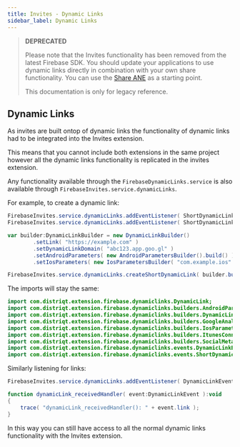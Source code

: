 ```yaml
---
title: Invites - Dynamic Links
sidebar_label: Dynamic Links
---
```


>
> **DEPRECATED**
>
> Please note that the Invites functionality has been removed from the latest Firebase SDK. 
> You should update your applications to use dynamic links directly in combination with your own share functionality.
> You can use the [Share ANE](https://airnativeextensions.com/extension/com.distriqt.Share) as a starting point.
>
> This documentation is only for legacy reference.
>

## Dynamic Links

As invites are built ontop of dynamic links the functionality of dynamic links had to be integrated into the Invites extension.

This means that you cannot include both extensions in the same project however all the dynamic links functionality is replicated in the invites extension.

Any functionality available through the `FirebaseDynamicLinks.service` is also available through `FirebaseInvites.service.dynamicLinks`.

For example, to create a dynamic link:


```actionscript
FirebaseInvites.service.dynamicLinks.addEventListener( ShortDynamicLinkEvent.LINK_CREATED, dynamicLinkCreatedHandler );
FirebaseInvites.service.dynamicLinks.addEventListener( ShortDynamicLinkEvent.ERROR, dynamicLinkErrorHandler );

var builder:DynamicLinkBuilder = new DynamicLinkBuilder()
		.setLink( "https://example.com" )
		.setDynamicLinkDomain( "abc123.app.goo.gl" )
		.setAndroidParameters( new AndroidParametersBuilder().build() )
		.setIosParameters( new IosParametersBuilder( "com.example.ios" ).build() );

FirebaseInvites.service.dynamicLinks.createShortDynamicLink( builder.build() );
```

The imports will stay the same:


```actionscript
import com.distriqt.extension.firebase.dynamiclinks.DynamicLink;
import com.distriqt.extension.firebase.dynamiclinks.builders.AndroidParametersBuilder;
import com.distriqt.extension.firebase.dynamiclinks.builders.DynamicLinkBuilder;
import com.distriqt.extension.firebase.dynamiclinks.builders.GoogleAnalyticsParametersBuilder;
import com.distriqt.extension.firebase.dynamiclinks.builders.IosParametersBuilder;
import com.distriqt.extension.firebase.dynamiclinks.builders.ItunesConnectAnalyticsParametersBuilder;
import com.distriqt.extension.firebase.dynamiclinks.builders.SocialMetaTagParametersBuilder;
import com.distriqt.extension.firebase.dynamiclinks.events.DynamicLinkEvent;
import com.distriqt.extension.firebase.dynamiclinks.events.ShortDynamicLinkEvent;
```


Similarly listening for links:

```actionscript
FirebaseInvites.service.dynamicLinks.addEventListener( DynamicLinkEvent.RECEIVED, dynamicLink_receivedHandler );

function dynamicLink_receivedHandler( event:DynamicLinkEvent ):void
{
	trace( "dynamicLink_receivedHandler(): " + event.link );
}
```

In this way you can still have access to all the normal dynamic links functionality with the Invites extension.